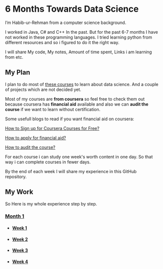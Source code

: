 # 6 Months Towards Data Science

I’m Habib-ur-Rehman from a computer science background.

I worked in Java, C# and C++ In the past. But for the past 6-7 months I have not worked in these programming languages. 
I tried learning python from different resources and so i figured to do it the right way.

I will share My code, My notes, Amount of time spent, Links i am learning from etc.


## My Plan
I plan to do most of [these courses]() to learn about data science. And a couple of projects which are not decided yet.

Most of my courses are **from coursera** so feel free to check them out because coursera has **financial aid** available and also we can **audit the course** if we want to learn without certification. 

Some usefull blogs to read if you want financial aid on coursera:

[How to Sign up for Coursera Courses for Free?](https://www.classcentral.com/report/coursera-signup-for-free/)

[How to apply for financial aid?](https://learner.coursera.help/hc/en-us/articles/209819033-Apply-for-Financial-Aid-or-a-Scholarship)

[How to audit the course?](https://learner.coursera.help/hc/en-us/articles/209818613-Enrollment-options)

For each course i can study one week's worth content in one day. So that way i can complete courses in fewer days.

By the end of each week I will share my experience in this GitHub repository.

## My Work
So Here is my whole experience step by step.
### [Month 1]()
* #### [Week 1]()
* #### [Week 2]()
* #### [Week 3]()
* #### [Week 4]()

